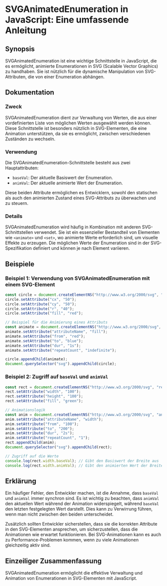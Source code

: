 <!--
Meta Description: # SVGAnimatedEnumeration in JavaScript: Eine umfassende Anleitung ## Synopsis SVGAnimatedEnumeration ist eine wichtige Schnittstelle in JavaScript, di...
Meta Keywords: setattribute, svg, die, animate, der
-->

# SVGAnimatedEnumeration in JavaScript: Eine umfassende Anleitung

## Synopsis
SVGAnimatedEnumeration ist eine wichtige Schnittstelle in JavaScript, die es ermöglicht, animierte Enumerationen in SVG (Scalable Vector Graphics) zu handhaben. Sie ist nützlich für die dynamische Manipulation von SVG-Attributen, die von einer Enumeration abhängen.

## Dokumentation
### Zweck
SVGAnimatedEnumeration dient zur Verwaltung von Werten, die aus einer vordefinierten Liste von möglichen Werten ausgewählt werden können. Diese Schnittstelle ist besonders nützlich in SVG-Elementen, die eine Animation unterstützen, da sie es ermöglicht, zwischen verschiedenen Zuständen zu wechseln.

### Verwendung
Die SVGAnimatedEnumeration-Schnittstelle besteht aus zwei Hauptattributen:
- `baseVal`: Der aktuelle Basiswert der Enumeration.
- `animVal`: Der aktuelle animierte Wert der Enumeration.

Diese beiden Attribute ermöglichen es Entwicklern, sowohl den statischen als auch den animierten Zustand eines SVG-Attributs zu überwachen und zu steuern.

### Details
SVGAnimatedEnumeration wird häufig in Kombination mit anderen SVG-Schnittstellen verwendet. Sie ist ein essenzieller Bestandteil von Elementen wie `<animate>` und `<set>`, wo animierte Werte erforderlich sind, um visuelle Effekte zu erzeugen. Die möglichen Werte der Enumeration sind in der SVG-Spezifikation definiert und können je nach Element variieren.

## Beispiele
### Beispiel 1: Verwendung von SVGAnimatedEnumeration mit einem SVG-Element
```javascript
const circle = document.createElementNS("http://www.w3.org/2000/svg", "circle");
circle.setAttribute("cx", "50");
circle.setAttribute("cy", "50");
circle.setAttribute("r", "40");
circle.setAttribute("fill", "red");

// Beispiel für die Animierung eines Attributs
const animate = document.createElementNS("http://www.w3.org/2000/svg", "animate");
animate.setAttribute("attributeName", "fill");
animate.setAttribute("from", "red");
animate.setAttribute("to", "blue");
animate.setAttribute("dur", "1s");
animate.setAttribute("repeatCount", "indefinite");

circle.appendChild(animate);
document.querySelector("svg").appendChild(circle);
```

### Beispiel 2: Zugriff auf `baseVal` und `animVal`
```javascript
const rect = document.createElementNS("http://www.w3.org/2000/svg", "rect");
rect.setAttribute("width", "100");
rect.setAttribute("height", "100");
rect.setAttribute("fill", "green");

// Animationslogik
const anim = document.createElementNS("http://www.w3.org/2000/svg", "animate");
anim.setAttribute("attributeName", "width");
anim.setAttribute("from", "100");
anim.setAttribute("to", "200");
anim.setAttribute("dur", "2s");
anim.setAttribute("repeatCount", "1");
rect.appendChild(anim);
document.querySelector("svg").appendChild(rect);

// Zugriff auf die Werte
console.log(rect.width.baseVal); // Gibt den Basiswert der Breite aus
console.log(rect.width.animVal); // Gibt den animierten Wert der Breite aus
```

## Erklärung
Ein häufiger Fehler, den Entwickler machen, ist die Annahme, dass `baseVal` und `animVal` immer synchron sind. Es ist wichtig zu beachten, dass `animVal` den aktuellen Wert während der Animation widerspiegelt, während `baseVal` den letzten festgelegten Wert darstellt. Dies kann zu Verwirrung führen, wenn man nicht zwischen den beiden unterscheidet.

Zusätzlich sollten Entwickler sicherstellen, dass sie die korrekten Attribute in den SVG-Elementen ansprechen, um sicherzustellen, dass die Animationen wie erwartet funktionieren. Bei SVG-Animationen kann es auch zu Performance-Problemen kommen, wenn zu viele Animationen gleichzeitig aktiv sind.

## Einzeiliger Zusammenfassung
SVGAnimatedEnumeration ermöglicht die effektive Verwaltung und Animation von Enumerationen in SVG-Elementen mit JavaScript.